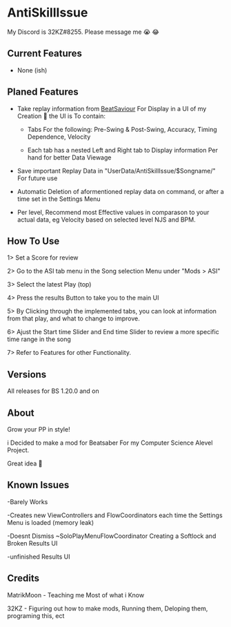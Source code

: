 # AntiSkillIssue
My Discord is 32KZ#8255. Please message me 😭 😂

## Current Features

- None (ish)

## Planed Features
- Take replay information from [BeatSaviour](https://github.com/Mystogan98/BeatSaviorData) For Display in a UI of my Creation 🙌 the UI is To contain:

  - Tabs For the following: Pre-Swing & Post-Swing, Accuracy, Timing Dependence, Velocity
  
  - Each tab has a nested Left and Right tab to Display information Per hand for better Data Viewage

- Save important Replay Data in "UserData/AntiSkillIssue/$Songname/" For future use

- Automatic Deletion of aformentioned replay data on command, or after a time set in the Settings Menu

- Per level, Recommend most Effective values in comparason to your actual data, eg Velocity based on selected level NJS and BPM. 

## How To Use

1> Set a Score for review

2> Go to the ASI tab menu in the Song selection Menu under "Mods > ASI"

3> Select the latest Play (top)

4> Press the results Button to take you to the main UI

5> By Clicking through the implemented tabs, you can look at information from that play, and what to change to improve. 

6> Ajust the Start time Slider and End time Slider to review a more specific time range in the song

7> Refer to Features for other Functionality. 

## Versions
All releases for BS 1.20.0 and on


## About

Grow your PP in style! 

i Decided to make a mod for Beatsaber For my Computer Science Alevel Project. 

Great idea 🥶

## Known Issues

-Barely Works

-Creates new ViewControllers and FlowCoordinators each time the Settings Menu is loaded (memory leak)

-Doesnt Dismiss ~SoloPlayMenuFlowCoordinator Creating a Softlock and Broken Results UI

-unfinished Results UI

## Credits

MatrikMoon - Teaching me Most of what i Know

32KZ - Figuring out how to make mods, Running them, Deloping them, programing this, ect
